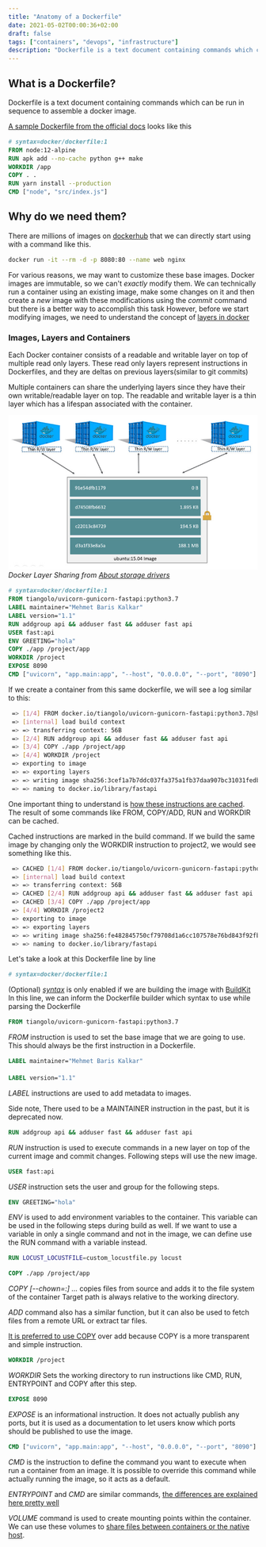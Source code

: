 ```yaml
---
title: "Anatomy of a Dockerfile"
date: 2021-05-02T00:00:36+02:00
draft: false
tags: ["containers", "devops", "infrastructure"]
description: "Dockerfile is a text document containing commands which can be run in sequence to assemble a docker image"
---
```


## What is a Dockerfile?
Dockerfile is a text document containing commands which can be run in sequence to assemble a docker image.

[A sample Dockerfile from the official docs](https://docs.docker.com/get-started/02_our_app/) looks like this

``` dockerfile
# syntax=docker/dockerfile:1
FROM node:12-alpine
RUN apk add --no-cache python g++ make
WORKDIR /app
COPY . .
RUN yarn install --production
CMD ["node", "src/index.js"]
```

## Why do we need them?
There are millions of images on [dockerhub](https://hub.docker.com/search?q=&type=image) that we can directly start using with a command like this.
``` bash
docker run -it --rm -d -p 8080:80 --name web nginx
```

For various reasons, we may want to customize these base images. Docker images are immutable, so we can't _exactly_ modify them.
We can technically run a container using an existing image, make some changes on it and then create a _new_ image with these modifications using the *commit* command but there is a better way to accomplish this task 
However, before we start modifying images, we need to understand the concept of [layers in docker](https://docs.docker.com/storage/storagedriver/)

### Images, Layers and Containers
Each Docker container consists of a readable and writable layer on top of multiple read only layers.
These read only layers represent instructions in Dockerfiles, and they are deltas on previous layers(similar to git commits)

Multiple containers can share the underlying layers since they have their own writable/readable layer on top.
The readable and writable layer is a thin layer which has a lifespan associated with the container.

![Docker Layer Sharing](/images/dockerfile/layers.jpeg)
_Docker Layer Sharing from [About storage drivers](https://docs.docker.com/storage/storagedriver/)_
``` dockerfile
# syntax=docker/dockerfile:1
FROM tiangolo/uvicorn-gunicorn-fastapi:python3.7
LABEL maintainer="Mehmet Baris Kalkar"
LABEL version="1.1"
RUN addgroup api && adduser fast && adduser fast api 
USER fast:api
ENV GREETING="hola"
COPY ./app /project/app
WORKDIR /project
EXPOSE 8090
CMD ["uvicorn", "app.main:app", "--host", "0.0.0.0", "--port", "8090"]
```

If we create a container from this same dockerfile, we will see a log similar to this:

``` bash
 => [1/4] FROM docker.io/tiangolo/uvicorn-gunicorn-fastapi:python3.7@sha256:a0e0188a485fd8c232d8774ae4680d3b834f95dd2deccdb0211ce71cfd778b97
 => [internal] load build context
 => => transferring context: 56B
 => [2/4] RUN addgroup api && adduser fast && adduser fast api
 => [3/4] COPY ./app /project/app 
 => [4/4] WORKDIR /project 
 => exporting to image 
 => => exporting layers 
 => => writing image sha256:3cef1a7b7ddc037fa375a1fb37daa907bc31031fedb4142b98e98e582c0bead5
 => => naming to docker.io/library/fastapi
```

One important thing to understand is [how these instructions are cached](https://docs.docker.com/develop/develop-images/dockerfile_best-practices/#leverage-build-cache).
The result of some commands like FROM, COPY/ADD, RUN and WORKDIR can be cached.

Cached instructions are marked in the build command. If we build the same image by changing only the WORKDIR instruction to project2, we would see something like this.
``` bash
 => CACHED [1/4] FROM docker.io/tiangolo/uvicorn-gunicorn-fastapi:python3.7@sha256:a0e0188a485fd8c232d8774ae4680d3b834f95dd2deccdb0211ce71cfd778b97
 => [internal] load build context
 => => transferring context: 56B
 => CACHED [2/4] RUN addgroup api && adduser fast && adduser fast api
 => CACHED [3/4] COPY ./app /project/app
 => [4/4] WORKDIR /project2
 => exporting to image
 => => exporting layers
 => => writing image sha256:fe482845750cf79708d1a6cc107578e76bd843f92fb3092d636180547b32b897
 => => naming to docker.io/library/fastapi   
```

Let's take a look at this Dockerfile line by line

``` dockerfile
# syntax=docker/dockerfile:1
```
(Optional) *[syntax](https://docs.docker.com/engine/reference/builder/#syntax)* is only enabled if we are building the image with [BuildKit](https://docs.docker.com/engine/reference/builder/#buildkit)
In this line, we can inform the Dockerfile builder which syntax to use while parsing the Dockerfile

``` dockerfile
FROM tiangolo/uvicorn-gunicorn-fastapi:python3.7
```
*FROM* instruction is used to set the base image that we are going to use. 
This should always be the first instruction in a Dockerfile.

``` dockerfile
LABEL maintainer="Mehmet Baris Kalkar"

LABEL version="1.1"
```
*LABEL* instructions are used to add metadata to images.

Side note, There used to be a MAINTAINER instruction in the past, but it is deprecated now.

``` dockerfile
RUN addgroup api && adduser fast && adduser fast api 
```

*RUN* instruction is used to execute commands in a new layer on top of the current image and commit changes.
Following steps will use the new image.

``` dockerfile
USER fast:api
```
*USER* instruction sets the user and group for the following steps.

``` dockerfile
ENV GREETING="hola"
```

*ENV* is used to add environment variables to the container. This variable can be used in the following steps during build as well.
If we want to use a variable in only a single command and not in the image, we can define use the RUN command with a variable instead.
``` dockerfile
RUN LOCUST_LOCUSTFILE=custom_locustfile.py locust
```

``` dockerfile
COPY ./app /project/app
```
*COPY [--chown=<user>:<group>] <src>... <dest>* copies files from source and adds it to the file system of the container
Target path is always relative to the working directory.

*ADD* command also has a similar function, but it can also be used to fetch files from a remote URL or extract tar files. 

[It is preferred to use COPY](https://docs.docker.com/develop/develop-images/dockerfile_best-practices/#add-or-copy) 
over add because COPY is a more transparent and simple instruction.  

``` dockerfile
WORKDIR /project
```
*WORKDIR* Sets the working directory to run instructions like CMD, RUN, ENTRYPOINT and COPY after this step.

``` dockerfile
EXPOSE 8090
```
*EXPOSE* is an informational instruction. It does not actually publish any ports, but it is used as a documentation to let 
users know which ports should be published to use the image.

``` dockerfile
CMD ["uvicorn", "app.main:app", "--host", "0.0.0.0", "--port", "8090"]
```
*CMD* is the instruction to define the command you want to execute when run a container from an image. 
It is possible to override this command while actually running the image, so it acts as a default. 

*ENTRYPOINT* and *CMD* are similar commands, [the differences are explained here pretty well](https://www.ctl.io/developers/blog/post/dockerfile-entrypoint-vs-cmd/)

*VOLUME* command is used to create mounting points within the container. 
We can use these volumes to [share files between containers or the native host](https://docs.docker.com/storage/volumes/). 

